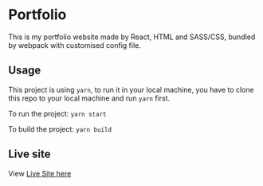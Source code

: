 # Portfolio

This is my portfolio website made by React, HTML and SASS/CSS, bundled by webpack with customised config file.

## Usage

This project is using `yarn`, to run it in your local machine, you have to clone this repo to your local machine and run `yarn` first.

To run the project:
`yarn start`

To build the project:
`yarn build`

## Live site

View [Live Site here](https://yukicheung.atrera.com)
